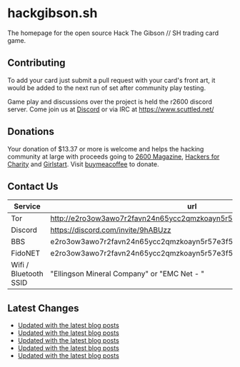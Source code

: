 # hackgibson.sh
The homepage for the open source Hack The Gibson // SH trading card game.


## Contributing

To add your card just submit a pull request with your card's front art, it would be added to the next run of set after community play testing.

Game play and discussions over the project is held the r2600 discord server. Come join us at [Discord](https://discord.com/invite/9hABUzz) or via IRC at https://www.scuttled.net/


## Donations

Your donation of $13.37 or more is welcome and helps the hacking community at large with proceeds going to [2600 Magazine](https://2600.com/), [Hackers for Charity](https://hackersforcharity.org) and [Girlstart](https://girlstart.org).  Visit [buymeacoffee](https://www.buymeacoffee.com/hackgibson.sh) to donate.


## Contact Us

Service | url
-|-
Tor | http://e2ro3ow3awo7r2favn24n65ycc2qmzkoayn5r57e3f56nvjwdcgg32ad.onion
Discord | https://discord.com/invite/9hABUzz
BBS | e2ro3ow3awo7r2favn24n65ycc2qmzkoayn5r57e3f56nvjwdcgg32ad.onion:23
FidoNET | e2ro3ow3awo7r2favn24n65ycc2qmzkoayn5r57e3f56nvjwdcgg32ad.onion:24554
Wifi / Bluetooth SSID | "Ellingson Mineral Company" or "EMC Net - <fidonet address>"

## Latest Changes
<!-- BLOG-POST-LIST:START -->
- [Updated with the latest blog posts](https://github.com/DFW2600/hackgibson.sh/commit/debf79a75b4047e13ac82116fce3c7ffb8b5fbc8)
- [Updated with the latest blog posts](https://github.com/DFW2600/hackgibson.sh/commit/838c713ae7fa65b85bab2e4b8e739e6944a9dc60)
- [Updated with the latest blog posts](https://github.com/DFW2600/hackgibson.sh/commit/e2f3fc782ec1f173677caa7284a8414a57ac1de1)
- [Updated with the latest blog posts](https://github.com/DFW2600/hackgibson.sh/commit/0ed3124a270d49924a16fded546662ec0008c257)
- [Updated with the latest blog posts](https://github.com/DFW2600/hackgibson.sh/commit/26b97680ecf4bf1255a6b1534d9f6ba71b5c8827)
<!-- BLOG-POST-LIST:END -->
